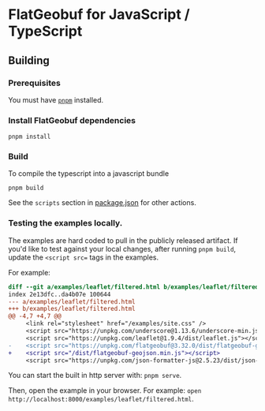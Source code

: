 # FlatGeobuf for JavaScript / TypeScript

## Building

### Prerequisites

You must have [`pnpm`](https://pnpm.io) installed.

### Install FlatGeobuf dependencies

    pnpm install

### Build

To compile the typescript into a javascript bundle

    pnpm build

See the `scripts` section in [package.json](../../package.json) for other actions.

### Testing the examples locally.

The examples are hard coded to pull in the publicly released artifact.
If you'd like to test against your local changes, after running `pnpm build`,
update the `<script src=` tags in the examples.

For example:

```diff
diff --git a/examples/leaflet/filtered.html b/examples/leaflet/filtered.html
index 2e13dfc..da4b07e 100644
--- a/examples/leaflet/filtered.html
+++ b/examples/leaflet/filtered.html
@@ -4,7 +4,7 @@
     <link rel="stylesheet" href="/examples/site.css" />
     <script src="https://unpkg.com/underscore@1.13.6/underscore-min.js"></script>
     <script src="https://unpkg.com/leaflet@1.9.4/dist/leaflet.js"></script>
-    <script src="https://unpkg.com/flatgeobuf@3.32.0/dist/flatgeobuf-geojson.min.js"></script>
+    <script src="/dist/flatgeobuf-geojson.min.js"></script>
     <script src="https://unpkg.com/json-formatter-js@2.5.23/dist/json-formatter.umd.js"></script>
```

You can start the built in http server with: `pnpm serve`.

Then, open the example in your browser. For example: `open http://localhost:8000/examples/leaflet/filtered.html`.

